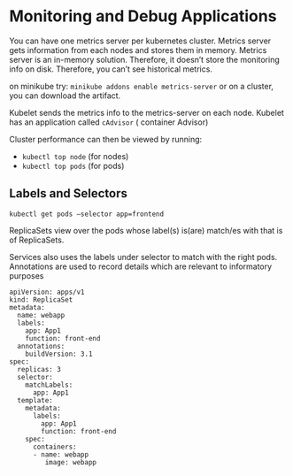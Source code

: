# Monitoring and Debug Applications

You can have one metrics server per kubernetes cluster. Metrics server gets information from each nodes and stores them
in memory. Metrics server is an in-memory solution. Therefore, it doesn’t store the monitoring info on disk. Therefore,
you can’t see historical metrics.

on minikube try: `minikube addons enable metrics-server` or on a cluster, you can download the artifact.

Kubelet sends the metrics info to the metrics-server on each node. Kubelet has an application called `cAdvisor` (
container Advisor)

Cluster performance can then be viewed by running:

- `kubectl top node` (for nodes)
- `kubectl top pods` (for pods)

## Labels and Selectors

`kubectl get pods —selector app=frontend`

ReplicaSets view over the pods whose label(s) is(are) match/es with that is of ReplicaSets.

Services also uses the labels under selector to match with the right pods. Annotations are used to record details which
are relevant to informatory purposes

```
apiVersion: apps/v1
kind: ReplicaSet
metadata:
  name: webapp
  labels:
    app: App1
    function: front-end
  annotations:
    buildVersion: 3.1
spec:
  replicas: 3
  selector:
    matchLabels:
      app: App1
  template:
    metadata:
      labels:
        app: App1
        function: front-end
    spec:
      containers:
      - name: webapp
         image: webapp